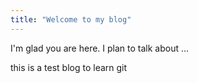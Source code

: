 ```yaml
---
title: "Welcome to my blog"
---
```


I'm glad you are here. I plan to talk about ...

this is a test blog to learn git
